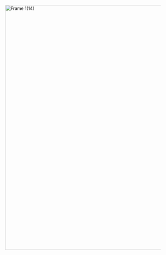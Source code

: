 <img width="791" alt="Frame 1(14)" src="https://github.com/tokitou-san/instagram-app/assets/114811070/de8b84da-3b07-4844-8881-c36d4bdb3ac8">
